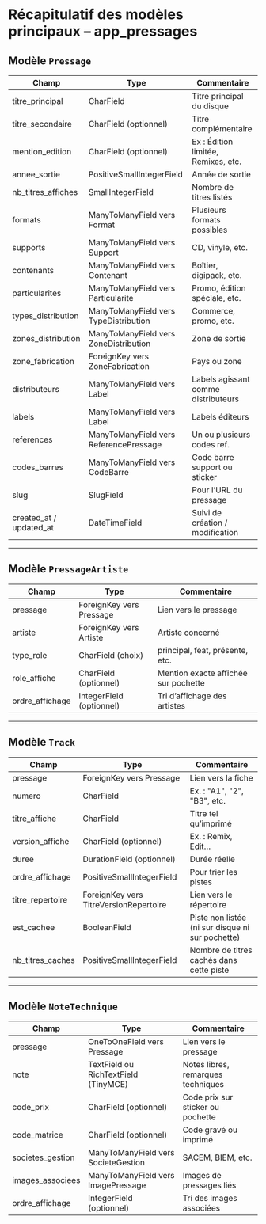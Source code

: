 # Récapitulatif des modèles principaux – app_pressages

## Modèle `Pressage`

| Champ | Type | Commentaire |
|-------|------|-------------|
| titre_principal | CharField | Titre principal du disque |
| titre_secondaire | CharField (optionnel) | Titre complémentaire |
| mention_edition | CharField (optionnel) | Ex : Édition limitée, Remixes, etc. |
| annee_sortie | PositiveSmallIntegerField | Année de sortie |
| nb_titres_affiches | SmallIntegerField | Nombre de titres listés |
| formats | ManyToManyField vers Format | Plusieurs formats possibles |
| supports | ManyToManyField vers Support | CD, vinyle, etc. |
| contenants | ManyToManyField vers Contenant | Boîtier, digipack, etc. |
| particularites | ManyToManyField vers Particularite | Promo, édition spéciale, etc. |
| types_distribution | ManyToManyField vers TypeDistribution | Commerce, promo, etc. |
| zones_distribution | ManyToManyField vers ZoneDistribution | Zone de sortie |
| zone_fabrication | ForeignKey vers ZoneFabrication | Pays ou zone |
| distributeurs | ManyToManyField vers Label | Labels agissant comme distributeurs |
| labels | ManyToManyField vers Label | Labels éditeurs |
| references | ManyToManyField vers ReferencePressage | Un ou plusieurs codes ref. |
| codes_barres | ManyToManyField vers CodeBarre | Code barre support ou sticker |
| slug | SlugField | Pour l’URL du pressage |
| created_at / updated_at | DateTimeField | Suivi de création / modification |

---

## Modèle `PressageArtiste`

| Champ | Type | Commentaire |
|-------|------|-------------|
| pressage | ForeignKey vers Pressage | Lien vers le pressage |
| artiste | ForeignKey vers Artiste | Artiste concerné |
| type_role | CharField (choix) | principal, feat, présente, etc. |
| role_affiche | CharField (optionnel) | Mention exacte affichée sur pochette |
| ordre_affichage | IntegerField (optionnel) | Tri d’affichage des artistes |

---

## Modèle `Track`

| Champ | Type | Commentaire |
|-------|------|-------------|
| pressage | ForeignKey vers Pressage | Lien vers la fiche |
| numero | CharField | Ex. : "A1", "2", "B3", etc. |
| titre_affiche | CharField | Titre tel qu’imprimé |
| version_affiche | CharField (optionnel) | Ex. : Remix, Edit… |
| duree | DurationField (optionnel) | Durée réelle |
| ordre_affichage | PositiveSmallIntegerField | Pour trier les pistes |
| titre_repertoire | ForeignKey vers TitreVersionRepertoire | Lien vers le répertoire |
| est_cachee | BooleanField | Piste non listée (ni sur disque ni sur pochette) |
| nb_titres_caches | PositiveSmallIntegerField | Nombre de titres cachés dans cette piste |

---

## Modèle `NoteTechnique`

| Champ | Type | Commentaire |
|-------|------|-------------|
| pressage | OneToOneField vers Pressage | Lien vers le pressage |
| note | TextField ou RichTextField (TinyMCE) | Notes libres, remarques techniques |
| code_prix | CharField (optionnel) | Code prix sur sticker ou pochette |
| code_matrice | CharField (optionnel) | Code gravé ou imprimé |
| societes_gestion | ManyToManyField vers SocieteGestion | SACEM, BIEM, etc. |
| images_associees | ManyToManyField vers ImagePressage | Images de pressages liés |
| ordre_affichage | IntegerField (optionnel) | Tri des images associées |
